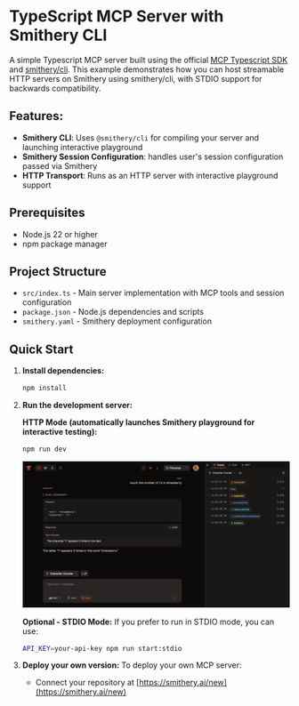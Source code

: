# TypeScript MCP Server with Smithery CLI

A simple Typescript MCP server built using the official [MCP Typescript SDK](https://github.com/modelcontextprotocol/typescript-sdk) and [smithery/cli](https://github.com/smithery-ai/cli). This example demonstrates how you can host streamable HTTP servers on Smithery using smithery/cli, with STDIO support for backwards compatibility.

## Features:

- **Smithery CLI**: Uses `@smithery/cli` for compiling your server and launching interactive playground
- **Smithery Session Configuration**: handles user's session configuration passed via Smithery
- **HTTP Transport**: Runs as an HTTP server with interactive playground support

## Prerequisites

- Node.js 22 or higher
- npm package manager

## Project Structure

- `src/index.ts` - Main server implementation with MCP tools and session configuration
- `package.json` - Node.js dependencies and scripts
- `smithery.yaml` - Smithery deployment configuration

## Quick Start

1. **Install dependencies:**
   ```bash
   npm install
   ```

2. **Run the development server:**

   **HTTP Mode (automatically launches Smithery playground for interactive testing):**
   ```bash
   npm run dev
   ```

   <img src="../../../../public/smithery_playground.png" alt="Smithery Playground" width="800">

   **Optional - STDIO Mode:**
   If you prefer to run in STDIO mode, you can use:
   ```bash
   API_KEY=your-api-key npm run start:stdio
   ```

3. **Deploy your own version:**
   To deploy your own MCP server:
   - Connect your repository at [https://smithery.ai/new](https://smithery.ai/new)

